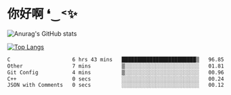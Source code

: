 # 你好啊 ❛‿˂✨

![Anurag's GitHub stats](https://github-readme-stats.vercel.app/api?username=ZombieFly&count_private=true&show_icons=true)

[![Top Langs](https://github-readme-stats.vercel.app/api/top-langs/?username=ZombieFly&layout=compact&count_private=true&hide=Ruby,makefile)](https://github.com/anuraghazra/github-readme-stats)

<!--START_SECTION:waka-->

```txt
C                    6 hrs 43 mins   ████████████████████████▒   96.85 %
Other                7 mins          ▒░░░░░░░░░░░░░░░░░░░░░░░░   01.81 %
Git Config           4 mins          ▒░░░░░░░░░░░░░░░░░░░░░░░░   00.96 %
C++                  0 secs          ░░░░░░░░░░░░░░░░░░░░░░░░░   00.24 %
JSON with Comments   0 secs          ░░░░░░░░░░░░░░░░░░░░░░░░░   00.12 %
```

<!--END_SECTION:waka-->
